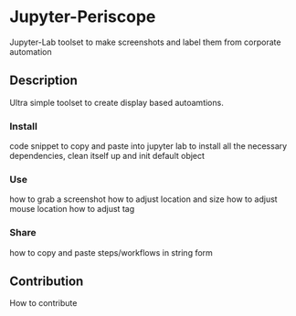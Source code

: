 # Jupyter-Periscope
Jupyter-Lab toolset to make screenshots and label them from corporate automation

## Description
Ultra simple toolset to create display based autoamtions.

### Install
code snippet to copy and paste into jupyter lab to install all the necessary dependencies, clean itself up and init default object

### Use
how to grab a screenshot
how to adjust location and size
how to adjust mouse location
how to adjust tag

### Share
how to copy and paste steps/workflows in string form

## Contribution
How to contribute
